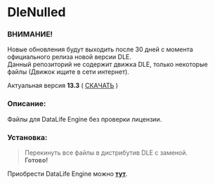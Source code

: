# DleNulled

### ВНИМАНИЕ!
Новые обновления будут выходить после 30 дней с момента официального релиза новой версии DLE.  
Данный репозиторий не содержит движка DLE, только некоторые файлы (Движок ищите в сети интернет).

Актуальная версия **13.3** ( [СКАЧАТЬ](https://github.com/scerka/dle-nulled/archive/13.3.zip "Ссылка на скачивание") )

### Описание:
Файлы для DataLife Engine без проверки лицензии.

### Установка:
>Перекинуть все файлы в дистрибутив DLE с заменой.  
>**Готово!**

Приобрести DataLife Engine можно **[тут](https://dle-news.ru/ "Ссылка на официальный сайт")**.
